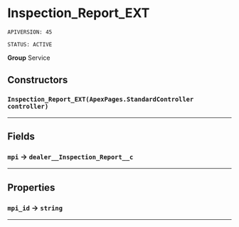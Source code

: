 # Inspection_Report_EXT

`APIVERSION: 45`

`STATUS: ACTIVE`



**Group** Service

## Constructors
### `Inspection_Report_EXT(ApexPages.StandardController controller)`
---
## Fields

### `mpi` → `dealer__Inspection_Report__c`


---
## Properties

### `mpi_id` → `string`


---
